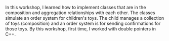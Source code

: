 In this workshop, I learned how to implement classes that are in the composition and aggregation relationships with each other. 
The classes simulate an order system for children's toys. The child manages a collection of toys (composition) and an order 
system is for sending confirmations for those toys. By this workshop, first time, I worked with double pointers in C++.
